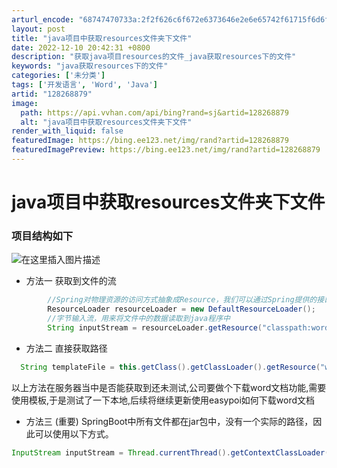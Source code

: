 ```yaml
---
arturl_encode: "68747470733a:2f2f626c6f672e6373646e2e6e65742f61715f6d6f6e65792f:61727469636c652f64657461696c732f313238323638383739"
layout: post
title: "java项目中获取resources文件夹下文件"
date: 2022-12-10 20:42:31 +0800
description: "获取java项目resources的文件_java获取resources下的文件"
keywords: "java获取resources下的文件"
categories: ['未分类']
tags: ['开发语言', 'Word', 'Java']
artid: "128268879"
image:
  path: https://api.vvhan.com/api/bing?rand=sj&artid=128268879
  alt: "java项目中获取resources文件夹下文件"
render_with_liquid: false
featuredImage: https://bing.ee123.net/img/rand?artid=128268879
featuredImagePreview: https://bing.ee123.net/img/rand?artid=128268879
---
```


# java项目中获取resources文件夹下文件

### 项目结构如下

![在这里插入图片描述](https://i-blog.csdnimg.cn/blog_migrate/2959649b3a8007c41dc7cee2cd4bfec8.png)

* 方法一 获取到文件的流

```java
        //Spring对物理资源的访问方式抽象成Resource，我们可以通过Spring提供的接口来访问磁盘文件等数据。
        ResourceLoader resourceLoader = new DefaultResourceLoader();
        //字节输入流，用来将文件中的数据读取到java程序中
        String inputStream = resourceLoader.getResource("classpath:word/inspection.docx").getURL().getPath();

```

* 方法二 直接获取路径

```java
  String templateFile = this.getClass().getClassLoader().getResource("word/inspection.docx").getPath();

```

以上方法在服务器当中是否能获取到还未测试,公司要做个下载word文档功能,需要使用模板,于是测试了一下本地,后续将继续更新使用easypoi如何下载word文档

* 方法三 (重要) SpringBoot中所有文件都在jar包中，没有一个实际的路径，因此可以使用以下方式。

```java
InputStream inputStream = Thread.currentThread().getContextClassLoader().getResourceAsStream("word/inspection.docx");

```